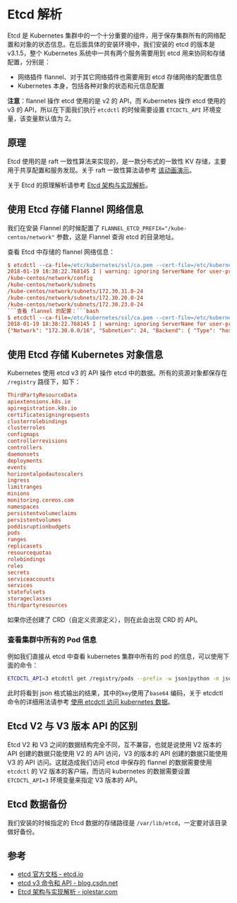 # Etcd 解析

Etcd 是 Kubernetes 集群中的一个十分重要的组件，用于保存集群所有的网络配置和对象的状态信息。在后面具体的安装环境中，我们安装的 etcd 的版本是 v3.1.5，整个 Kubernetes 系统中一共有两个服务需要用到 etcd 用来协同和存储配置，分别是：

- 网络插件 flannel、对于其它网络插件也需要用到 etcd 存储网络的配置信息
- Kubernetes 本身，包括各种对象的状态和元信息配置

**注意**：flannel 操作 etcd 使用的是 v2 的 API，而 Kubernetes 操作 etcd 使用的 v3 的 API，所以在下面我们执行 `etcdctl` 的时候需要设置 `ETCDCTL_API` 环境变量，该变量默认值为 2。

## 原理

Etcd 使用的是 raft 一致性算法来实现的，是一款分布式的一致性 KV 存储，主要用于共享配置和服务发现。关于 raft 一致性算法请参考 [该动画演示](http://thesecretlivesofdata.com/raft/)。

关于 Etcd 的原理解析请参考 [Etcd 架构与实现解析](http://jolestar.com/etcd-architecture/)。

## 使用 Etcd 存储 Flannel 网络信息

我们在安装 Flannel 的时候配置了 `FLANNEL_ETCD_PREFIX="/kube-centos/network"` 参数，这是 Flannel 查询 etcd 的目录地址。

查看 Etcd 中存储的 flannel 网络信息：

````ini
$ etcdctl --ca-file=/etc/kubernetes/ssl/ca.pem --cert-file=/etc/kubernetes/ssl/kubernetes.pem --key-file=/etc/kubernetes/ssl/kubernetes-key.pem ls /kube-centos/network -r
2018-01-19 18:38:22.768145 I | warning: ignoring ServerName for user-provided CA for backwards compatibility is deprecated
/kube-centos/network/config
/kube-centos/network/subnets
/kube-centos/network/subnets/172.30.31.0-24
/kube-centos/network/subnets/172.30.20.0-24
/kube-centos/network/subnets/172.30.23.0-24
```查看 flannel 的配置：```bash
$ etcdctl --ca-file=/etc/kubernetes/ssl/ca.pem --cert-file=/etc/kubernetes/ssl/kubernetes.pem --key-file=/etc/kubernetes/ssl/kubernetes-key.pem get /kube-centos/network/config
2018-01-19 18:38:22.768145 I | warning: ignoring ServerName for user-provided CA for backwards compatibility is deprecated
{"Network": "172.30.0.0/16", "SubnetLen": 24, "Backend": { "Type": "host-gw"} }
````

## 使用 Etcd 存储 Kubernetes 对象信息

Kubernetes 使用 etcd v3 的 API 操作 etcd 中的数据。所有的资源对象都保存在 `/registry` 路径下，如下：

```ini
ThirdPartyResourceData
apiextensions.k8s.io
apiregistration.k8s.io
certificatesigningrequests
clusterrolebindings
clusterroles
configmaps
controllerrevisions
controllers
daemonsets
deployments
events
horizontalpodautoscalers
ingress
limitranges
minions
monitoring.coreos.com
namespaces
persistentvolumeclaims
persistentvolumes
poddisruptionbudgets
pods
ranges
replicasets
resourcequotas
rolebindings
roles
secrets
serviceaccounts
services
statefulsets
storageclasses
thirdpartyresources
```

如果你还创建了 CRD（自定义资源定义），则在此会出现 CRD 的 API。

### 查看集群中所有的 Pod 信息

例如我们直接从 etcd 中查看 kubernetes 集群中所有的 pod 的信息，可以使用下面的命令：

```bash
ETCDCTL_API=3 etcdctl get /registry/pods --prefix -w json|python -m json.tool
```

此时将看到 json 格式输出的结果，其中的`key`使用了`base64` 编码，关于 etcdctl 命令的详细用法请参考 [使用 etcdctl 访问 kubernetes 数据](../../guide/using-etcdctl-to-access-kubernetes-data/)。

## Etcd V2 与 V3 版本 API 的区别

Etcd V2 和 V3 之间的数据结构完全不同，互不兼容，也就是说使用 V2 版本的 API 创建的数据只能使用 V2 的 API 访问，V3 的版本的 API 创建的数据只能使用 V3 的 API 访问。这就造成我们访问 etcd 中保存的 flannel 的数据需要使用 `etcdctl` 的 V2 版本的客户端，而访问 kubernetes 的数据需要设置 `ETCDCTL_API=3` 环境变量来指定 V3 版本的 API。

## Etcd 数据备份

我们安装的时候指定的 Etcd 数据的存储路径是 `/var/lib/etcd`，一定要对该目录做好备份。

## 参考

- [etcd 官方文档 - etcd.io](https://etcd.io/)
- [etcd v3 命令和 API - blog.csdn.net](http://blog.csdn.net/u010278923/article/details/71727682)
- [Etcd 架构与实现解析 - jolestar.com](http://jolestar.com/etcd-architecture/)
